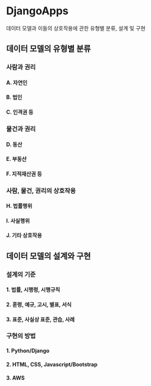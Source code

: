 # DjangoApps
데이터 모델과 이들의 상호작용에 관한 유형별 분류, 설계 및 구현

## 데이터 모델의 유형별 분류

### 사람과 권리
#### A. 자연인
#### B. 법인
#### C. 인격권 등

### 물건과 권리
#### D. 동산
#### E. 부동산
#### F. 지적재산권 등

### 사람, 물건, 권리의 상호작용
#### H. 법률행위
#### I. 사실행위
#### J. 기타 상호작용

## 데이터 모델의 설계와 구현

### 설계의 기준
#### 1. 법률, 시행령, 시행규칙
#### 2. 훈령, 예규, 고시, 별표, 서식
#### 3. 표준, 사실상 표준, 관습, 사례

### 구현의 방법
#### 1. Python/Django
#### 2. HTML, CSS, Javascript/Bootstrap
#### 3. AWS